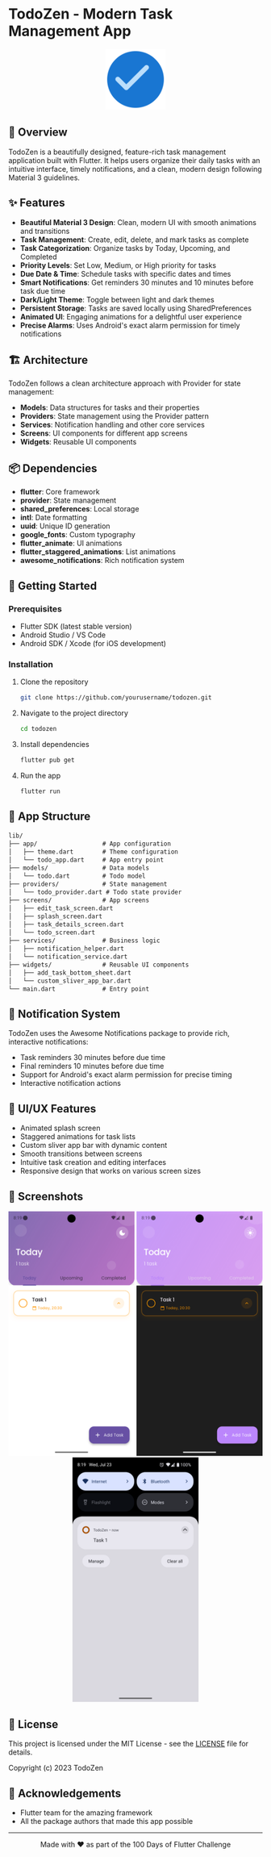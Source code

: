 # TodoZen - Modern Task Management App

<p align="center">
  <img src="assets/app_icon.svg" width="120" alt="TodoZen Logo">
</p>

## 📱 Overview

TodoZen is a beautifully designed, feature-rich task management application built with Flutter. It helps users organize their daily tasks with an intuitive interface, timely notifications, and a clean, modern design following Material 3 guidelines.

## ✨ Features

- **Beautiful Material 3 Design**: Clean, modern UI with smooth animations and transitions
- **Task Management**: Create, edit, delete, and mark tasks as complete
- **Task Categorization**: Organize tasks by Today, Upcoming, and Completed
- **Priority Levels**: Set Low, Medium, or High priority for tasks
- **Due Date & Time**: Schedule tasks with specific dates and times
- **Smart Notifications**: Get reminders 30 minutes and 10 minutes before task due time
- **Dark/Light Theme**: Toggle between light and dark themes
- **Persistent Storage**: Tasks are saved locally using SharedPreferences
- **Animated UI**: Engaging animations for a delightful user experience
- **Precise Alarms**: Uses Android's exact alarm permission for timely notifications

## 🏗️ Architecture

TodoZen follows a clean architecture approach with Provider for state management:

- **Models**: Data structures for tasks and their properties
- **Providers**: State management using the Provider pattern
- **Services**: Notification handling and other core services
- **Screens**: UI components for different app screens
- **Widgets**: Reusable UI components

## 📦 Dependencies

- **flutter**: Core framework
- **provider**: State management
- **shared_preferences**: Local storage
- **intl**: Date formatting
- **uuid**: Unique ID generation
- **google_fonts**: Custom typography
- **flutter_animate**: UI animations
- **flutter_staggered_animations**: List animations
- **awesome_notifications**: Rich notification system

## 🚀 Getting Started

### Prerequisites

- Flutter SDK (latest stable version)
- Android Studio / VS Code
- Android SDK / Xcode (for iOS development)

### Installation

1. Clone the repository
   ```bash
   git clone https://github.com/yourusername/todozen.git
   ```

2. Navigate to the project directory
   ```bash
   cd todozen
   ```

3. Install dependencies
   ```bash
   flutter pub get
   ```

4. Run the app
   ```bash
   flutter run
   ```

## 📱 App Structure

```
lib/
├── app/                  # App configuration
│   ├── theme.dart        # Theme configuration
│   └── todo_app.dart     # App entry point
├── models/               # Data models
│   └── todo.dart         # Todo model
├── providers/            # State management
│   └── todo_provider.dart # Todo state provider
├── screens/              # App screens
│   ├── edit_task_screen.dart
│   ├── splash_screen.dart
│   ├── task_details_screen.dart
│   └── todo_screen.dart
├── services/             # Business logic
│   ├── notification_helper.dart
│   └── notification_service.dart
├── widgets/              # Reusable UI components
│   ├── add_task_bottom_sheet.dart
│   └── custom_sliver_app_bar.dart
└── main.dart             # Entry point
```

## 🔔 Notification System

TodoZen uses the Awesome Notifications package to provide rich, interactive notifications:

- Task reminders 30 minutes before due time
- Final reminders 10 minutes before due time
- Support for Android's exact alarm permission for precise timing
- Interactive notification actions

## 🎨 UI/UX Features

- Animated splash screen
- Staggered animations for task lists
- Custom sliver app bar with dynamic content
- Smooth transitions between screens
- Intuitive task creation and editing interfaces
- Responsive design that works on various screen sizes

## 📸 Screenshots

<p align="center">
  <img src="assets/screenshot_light.png" width="250" alt="Light Theme">
  <img src="assets/screenshot_night.png" width="250" alt="Dark Theme">
  <img src="assets/screenshot_notification.png" width="250" alt="Notifications">
</p>

## 📝 License

This project is licensed under the MIT License - see the [LICENSE](LICENSE) file for details.

Copyright (c) 2023 TodoZen

## 🙏 Acknowledgements

- Flutter team for the amazing framework
- All the package authors that made this app possible

---

<p align="center">Made with ❤️ as part of the 100 Days of Flutter Challenge</p>